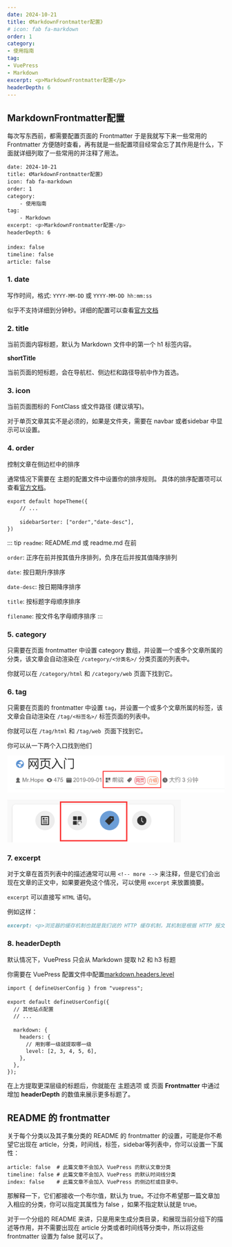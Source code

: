 ```yaml
---
date: 2024-10-21
title: 《MarkdownFrontmatter配置》
# icon: fab fa-markdown
order: 1
category:
- 使用指南
tag:
- VuePress
- Markdown
excerpt: <p>MarkdownFrontmatter配置</p>
headerDepth: 6
---
```


## MarkdownFrontmatter配置
每次写东西前，都需要配置页面的 Frontmatter 于是我就写下来一些常用的 Frontmatter 方便随时查看，再有就是一些配置项目经常会忘了其作用是什么，下面就详细列取了一些常用的并注释了用法。
```bash
date: 2024-10-21
title: 《MarkdownFrontmatter配置》
icon: fab fa-markdown
order: 1
category:
    - 使用指南
tag:
    - Markdown
excerpt: <p>MarkdownFrontmatter配置</p>
headerDepth: 6

index: false
timeline: false
article: false
```

### 1. date
写作时间，格式: `YYYY-MM-DD` 或 `YYYY-MM-DD hh:mm:ss`

似乎不支持详细到分钟秒。详细的配置可以查看[官方文档](https://theme-hope.vuejs.press/zh/guide/feature/page-info.html#%E5%86%99%E4%BD%9C%E6%97%A5%E6%9C%9F)

### 2. title
当前页面内容标题，默认为 Markdown 文件中的第一个 h1 标签内容。

**shortTitle**

当前页面的短标题，会在导航栏、侧边栏和路径导航中作为首选。

### 3. icon
当前页面图标的 FontClass 或文件路径 (建议填写)。

对于单页文章其实不是必须的，如果是文件夹，需要在 navbar 或者sidebar 中显示可以设置。

### 4. order
控制文章在侧边栏中的排序

通常情况下需要在 主题的配置文件中设置你的排序规则。
具体的排序配置项可以查看[官方文档](https://theme-hope.vuejs.press/zh/guide/layout/sidebar.html#%E8%BF%9B%E9%98%B6%E6%8E%A7%E5%88%B6)。
```ts{4}
export default hopeTheme({
    // ...

    sidebarSorter: ["order","date-desc"],
})
```
::: tip
`readme`: README.md 或 readme.md 在前

`order`: 正序在前并按其值升序排列，负序在后并按其值降序排列

`date`: 按日期升序排序

`date-desc`: 按日期降序排序

`title`: 按标题字母顺序排序

`filename`: 按文件名字母顺序排序
:::

### 5. category
只需要在页面 frontmatter 中设置 category 数组，并设置一个或多个文章所属的分类，该文章会自动渲染在 `/category/<分类名>/` 分类页面的列表中。

你就可以在 `/category/html` 和 `/category/web` 页面下找到它。
### 6. tag
只需要在页面的 frontmatter 中设置 `tag`，并设置一个或多个文章所属的标签，该文章会自动渲染在 `/tag/<标签名>/` 标签页面的列表中。

你就可以在 `/tag/html` 和 `/tag/web `页面下找到它。

你可以从一下两个入口找到他们

![category/tag](./images/image.png)

![category/tag](./images/images1.png)

### 7. excerpt
对于文章在首页列表中的描述通常可以用 `<!-- more -->` 来注释，但是它们会出现在文章的正文中，如果要避免这个情况，可以使用 `excerpt` 来放置摘要。

`excerpt`  可以直接写 `HTML` 语句。

例如这样：
```md
excerpt: <p>浏览器的缓存机制也就是我们说的 HTTP 缓存机制，其机制是根据 HTTP 报文的缓存标识进行的。 </p><p>在前端开发中，我们追求性能和用户体验。对于一个网站，查看性能最简单的方式就是打开网站的速度。 </p>
```
### 8. headerDepth
默认情况下，VuePress 只会从 Markdown 提取 h2 和 h3 标题

你需要在 VuePress 配置文件中配置[markdown.headers.level](https://vuejs.press/zh/reference/config.html#markdown-frontmatter)
```ts{7-12} title=".vuepress/config.ts"
import { defineUserConfig } from "vuepress";

export default defineUserConfig({
  // 其他站点配置
  // ...

  markdown: {
    headers: {
      // 用到哪一级就提取哪一级
      level: [2, 3, 4, 5, 6],
    },
  },
});
```
在上方提取更深层级的标题后，你就能在 主题选项 或 页面 **Frontmatter** 中通过增加 **headerDepth** 的数值来展示更多标题了。

## README 的 frontmatter
关于每个分类以及其子集分类的 README 的 frontmatter 的设置，可能是你不希望它出现在 article，分类，时间线，标签，sidebar等列表中，你可以设置一下属性：
```shell
article: false  # 此篇文章不会加入 VuePress 的默认文章分类
timeline: false # 此篇文章不会加入 VuePress 的默认时间线分类
index: false    # 此篇文章不会加入 VuePress 的侧边栏或目录中。

```

那解释一下，它们都接收一个布尔值，默认为 true。不过你不希望那一篇文章加入相应的分类，你可以指定其属性为 false ，如果不指定默认就是 true。

对于一个分组的 README 来讲，只是用来生成分类目录，和展现当前分组下的描述等作用，并不需要出现在 article 分类或者时间线等分类中，所以将这些 frontmatter 设置为 false 就可以了。
